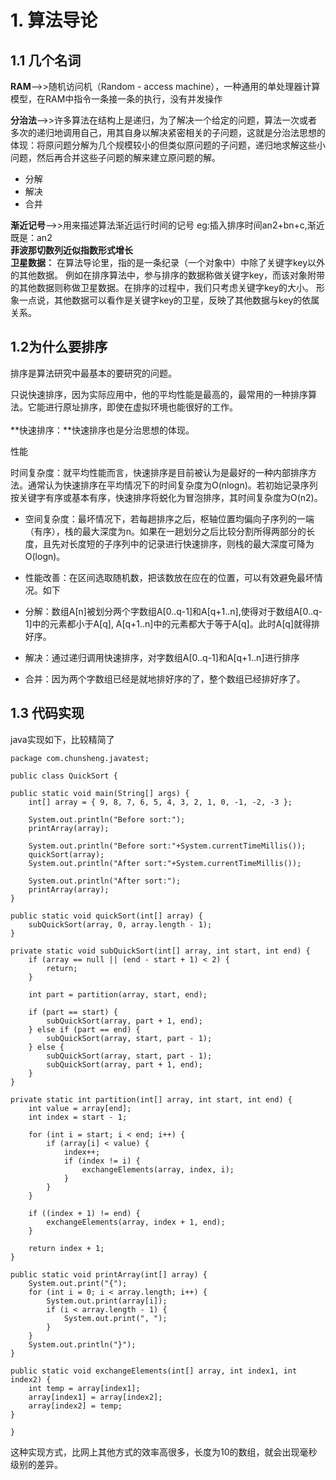 #  1. 算法导论
## 1.1 几个名词

 **RAM**-->>随机访问机（Random - access machine），一种通用的单处理器计算模型，在RAM中指令一条接一条的执行，没有并发操作
 
 **分治法**-->>许多算法在结构上是递归，为了解决一个给定的问题，算法一次或者多次的递归地调用自己，用其自身以解决紧密相关的子问题，这就是分治法思想的体现：将原问题分解为几个规模较小的但类似原问题的子问题，递归地求解这些小问题，然后再合并这些子问题的解来建立原问题的解。
 
* 分解
* 解决
* 合并

**渐近记号**-->>用来描述算法渐近运行时间的记号 eg:插入排序时间an2+bn+c,渐近既是：an2 <br/>
**菲波那切数列近似指数形式增长**<br />
**卫星数据：**
在算法导论里，指的是一条纪录（一个对象中）中除了关键字key以外的其他数据。
例如在排序算法中，参与排序的数据称做关键字key，而该对象附带的其他数据则称做卫星数据。在排序的过程中，我们只考虑关键字key的大小。
形象一点说，其他数据可以看作是关键字key的卫星，反映了其他数据与key的依属关系。

 

## 1.2为什么要排序

排序是算法研究中最基本的要研究的问题。

只说快速排序，因为实际应用中，他的平均性能是最高的，最常用的一种排序算法。它能进行原址排序，即使在虚拟环境也能很好的工作。<br><br>
**快速排序：**快速排序也是分治思想的体现。

性能

时间复杂度：就平均性能而言，快速排序是目前被认为是最好的一种内部排序方法。通常认为快速排序在平均情况下的时间复杂度为O(nlogn)。若初始记录序列按关键字有序或基本有序，快速排序将蜕化为冒泡排序，其时间复杂度为O(n2)。

* 空间复杂度：最坏情况下，若每趟排序之后，枢轴位置均偏向子序列的一端（有序），栈的最大深度为n。如果在一趟划分之后比较分割所得两部分的长度，且先对长度短的子序列中的记录进行快速排序，则栈的最大深度可降为O(logn)。

* 性能改善：在区间选取随机数，把该数放在应在的位置，可以有效避免最坏情况。如下

* 分解：数组A[n]被划分两个字数组A[0..q-1]和A[q+1..n],使得对于数组A[0..q-1]中的元素都小于A[q], A[q+1..n]中的元素都大于等于A[q]。此时A[q]就得排好序。
* 解决：通过递归调用快速排序，对字数组A[0..q-1]和A[q+1..n]进行排序
* 合并：因为两个字数组已经是就地排好序的了，整个数组已经排好序了。

## 1.3 代码实现

java实现如下，比较精简了

	package com.chunsheng.javatest;

    public class QuickSort {

	public static void main(String[] args) {
		int[] array = { 9, 8, 7, 6, 5, 4, 3, 2, 1, 0, -1, -2, -3 };

		System.out.println("Before sort:");
		printArray(array);

		System.out.println("Before sort:"+System.currentTimeMillis());
		quickSort(array);
		System.out.println("After sort:"+System.currentTimeMillis());

		System.out.println("After sort:");
		printArray(array);
	}

	public static void quickSort(int[] array) {
		subQuickSort(array, 0, array.length - 1);
	}

	private static void subQuickSort(int[] array, int start, int end) {
		if (array == null || (end - start + 1) < 2) {
			return;
		}

		int part = partition(array, start, end);

		if (part == start) {
			subQuickSort(array, part + 1, end);
		} else if (part == end) {
			subQuickSort(array, start, part - 1);
		} else {
			subQuickSort(array, start, part - 1);
			subQuickSort(array, part + 1, end);
		}
	}

	private static int partition(int[] array, int start, int end) {
		int value = array[end];
		int index = start - 1;

		for (int i = start; i < end; i++) {
			if (array[i] < value) {
				index++;
				if (index != i) {
					exchangeElements(array, index, i);
				}
			}
		}

		if ((index + 1) != end) {
			exchangeElements(array, index + 1, end);
		}

		return index + 1;
	}

	public static void printArray(int[] array) {
		System.out.print("{");
		for (int i = 0; i < array.length; i++) {
			System.out.print(array[i]);
			if (i < array.length - 1) {
				System.out.print(", ");
			}
		}
		System.out.println("}");
	}

	public static void exchangeElements(int[] array, int index1, int index2) {
		int temp = array[index1];
		array[index1] = array[index2];
		array[index2] = temp;
	}

    }
    
    
  这种实现方式，比网上其他方式的效率高很多，长度为10的数组，就会出现毫秒级别的差异。














